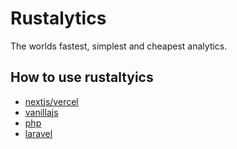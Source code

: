 # Rustalytics
The worlds fastest, simplest and cheapest analytics.

## How to use rustaltyics
- [nextjs/vercel](https://rustalytics.dev/docs/nextjs)
- [vanillajs](https://rustalytics.dev/docs/vanilla-js)
- [php](https://rustalytics.dev/docs/php)
- [laravel](https://rustalytics.dev/docs/laravel)

